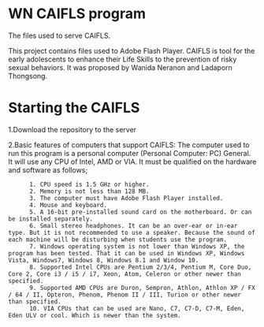 # WN CAIFLS program
The files used to serve CAIFLS.

This project contains files used to Adobe Flash Player. CAIFLS is tool  for the early adolescents to enhance their Life Skills to the prevention of risky sexual behaviors. It was  proposed by Wanida Neranon and Ladaporn Thongsong.

# Starting the CAIFLS
1.Download the repository to the server

2.Basic features of computers that support CAIFLS: The computer used to run this program is a personal computer (Personal Computer: PC) General. It will use any CPU of Intel, AMD or VIA. It must be qualified on the hardware and software as follows; 
          
          1. CPU speed is 1.5 GHz or higher.
          2. Memory is not less than 128 MB.
          3. The computer must have Adobe Flash Player installed.
          4. Mouse and keyboard.
          5. A 16-bit pre-installed sound card on the motherboard. Or can be installed separately.
          6. Small stereo headphones. It can be an over-ear or in-ear type. But it is not recommended to use a speaker. Because the sound of each machine will be disturbing when students use the program.
          7. Windows operating system is not lower than Windows XP, the program has been tested. That it can be used in Windows XP, Windows Vista, Windows7, Windows 8, Windows 8.1 and Window 10.
          8. Supported Intel CPUs are Pentium 2/3/4, Pentium M, Core Duo, Core 2, Core i3 / i5 / i7, Xeon, Atom, Celeron or other newer than specified.
          9. Supported AMD CPUs are Duron, Sempron, Athlon, Athlon XP / FX / 64 / II, Opteron, Phenom, Phenom II / III, Turion or other newer than specified.
          10. VIA CPUs that can be used are Nano, C7, C7-D, C7-M, Eden, Eden ULV or cool. Which is newer than the system.
